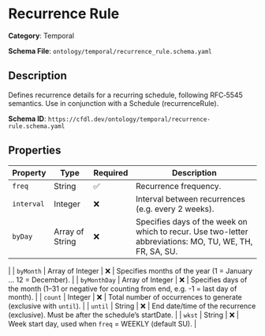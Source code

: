 # Recurrence Rule

**Category**: Temporal

**Schema File**: `ontology/temporal/recurrence_rule.schema.yaml`

## Description

Defines recurrence details for a recurring schedule, following RFC‐5545 semantics. Use in conjunction with a Schedule (recurrenceRule).


**Schema ID**: `https://cfdl.dev/ontology/temporal/recurrence-rule.schema.yaml`

## Properties

| Property | Type | Required | Description |
|----------|------|----------|-------------|
| `freq` | String | ✅ | Recurrence frequency. |
| `interval` | Integer | ❌ | Interval between recurrences (e.g. every 2 weeks). |
| `byDay` | Array of String | ❌ | Specifies days of the week on which to recur. Use two-letter abbreviations: MO, TU, WE, TH, FR, SA, SU.
 |
| `byMonth` | Array of Integer | ❌ | Specifies months of the year (1 = January … 12 = December). |
| `byMonthDay` | Array of Integer | ❌ | Specifies days of the month (1–31 or negative for counting from end, e.g. -1 = last day of month).
 |
| `count` | Integer | ❌ | Total number of occurrences to generate (exclusive with `until`). |
| `until` | String | ❌ | End date/time of the recurrence (exclusive). Must be after the schedule’s startDate.
 |
| `wkst` | String | ❌ | Week start day, used when `freq` = WEEKLY (default SU). |


